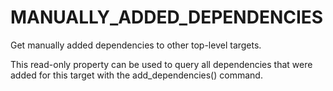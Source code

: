   

# MANUALLY_ADDED_DEPENDENCIES  
Get manually added dependencies to other top-level targets.  

This read-only property can be used to query all dependencies that
were added for this target with the add_dependencies()
command.  

